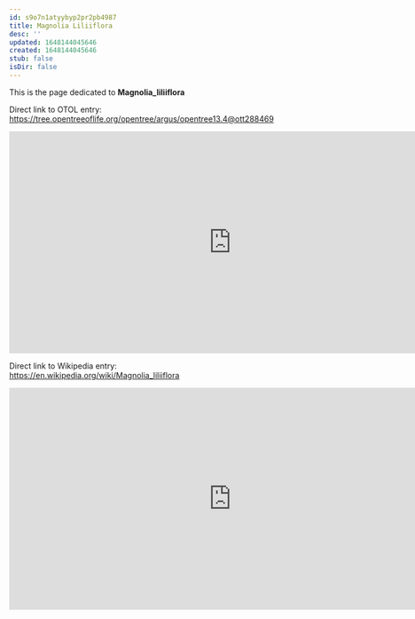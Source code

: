 ```yaml
---
id: s9o7n1atyybyp2pr2pb4987
title: Magnolia Liliiflora
desc: ''
updated: 1648144045646
created: 1648144045646
stub: false
isDir: false
---
```

This is the page dedicated to **Magnolia_liliiflora**


Direct link to OTOL entry: https://tree.opentreeoflife.org/opentree/argus/opentree13.4@ott288469



<html>
    <body>
    <iframe src="https://tree.opentreeoflife.org/opentree/argus/opentree13.4@ott288469"
    width="800" height="400" frameborder="0" allowfullscreen> </iframe>
    </body>
</html>
    


Direct link to Wikipedia entry: https://en.wikipedia.org/wiki/Magnolia_liliiflora



<html>
    <body>
    <iframe src="https://en.wikipedia.org/wiki/Magnolia_liliiflora"
    width="800" height="400" frameborder="0" allowfullscreen> </iframe>
    </body>
</html>
    
